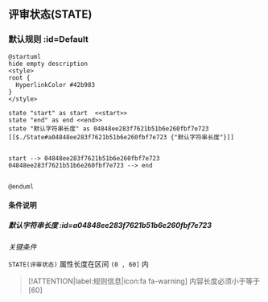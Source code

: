 ## 评审状态(STATE) <!-- {docsify-ignore-all} -->

   

### 默认规则 :id=Default

```plantuml
@startuml
hide empty description
<style>
root {
  HyperlinkColor #42b983
}
</style>

state "start" as start  <<start>>
state "end" as end <<end>>
state "默认字符串长度" as 04848ee283f7621b51b6e260fbf7e723 [[$./State#a04848ee283f7621b51b6e260fbf7e723 {"默认字符串长度"}]]


start --> 04848ee283f7621b51b6e260fbf7e723 
04848ee283f7621b51b6e260fbf7e723 --> end 


@enduml
```

#### 条件说明

##### 默认字符串长度 :id=a04848ee283f7621b51b6e260fbf7e723


*关键条件*


`STATE(评审状态)` 属性长度在区间 `(0 , 60]` 内

> [!ATTENTION|label:规则信息|icon:fa fa-warning]
> 内容长度必须小于等于[60]







